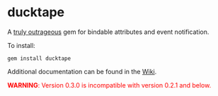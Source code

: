 # ducktape

A [truly outrageous](http://youtu.be/dSPb56-_I98) gem for bindable attributes and event notification.

To install:

```
gem install ducktape
```

Additional documentation can be found in the [Wiki](https://github.com/SilverPhoenix99/ducktape/wiki).

<font color=red>**WARNING**: Version 0.3.0 is incompatible with version 0.2.1 and below.</font>